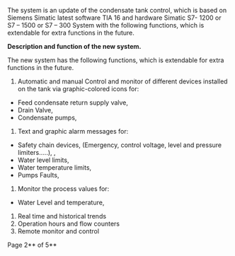 ﻿The system is an update of the condensate tank control, which is based on Siemens Simatic latest software TIA 16 and hardware Simatic S7- 1200 or S7 – 1500 or S7 – 300 System with the following functions, which is extendable for extra functions in the future.

**Description and function of the new system.**

The new system has the following functions, which is extendable for extra functions in the future.

1. Automatic and manual Control and monitor of different devices installed on the tank via graphic-colored icons for:
- Feed condensate return supply valve,
- Drain Valve, 
- Condensate pumps,
1. Text and graphic alarm messages for:
- Safety chain devices, (Emergency, control voltage, level and pressure limiters…..), ,
- Water level limits,
- Water temperature limits,
- Pumps Faults,
1. Monitor the process values for:
- Water Level and temperature,
1. Real time and historical trends
1. Operation hours and flow counters
1. Remote monitor and control

Page 2** of 5**

